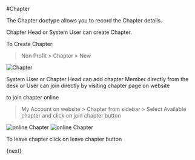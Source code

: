 <!-- add-breadcrumbs -->
#Chapter

The Chapter doctype allows you to record the Chapter details.

Chapter Head or System User can create Chapter.

To Create Chapter:

> Non Profit > Chapter > New

<img class="screenshot" alt="Chapter" src="{{docs_base_url}}/assets/img/non_profit/chapter/chapter.png">

System User or Chapter Head can add chapter Member directly from the desk or
User can join directly by visiting chapter page on website

to join chapter online

> My Account on website > Chapter from sidebar > Select Available chapter and click on join chapter button

<img class="screenshot" alt="online Chapter" src="{{docs_base_url}}/assets/img/non_profit/chapter/online_chapter.png">

<img class="screenshot" alt="online Chapter" src="{{docs_base_url}}/assets/img/non_profit/chapter/online_chapter_join.png">


To leave chapter click on leave chapter button

{next}